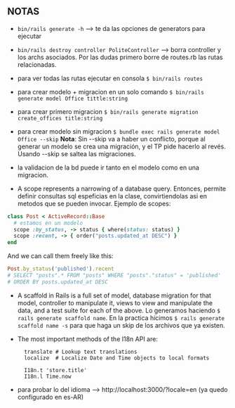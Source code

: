## NOTAS

 * `bin/rails generate -h` --> te da las opciones de generators para ejecutar
 
 *  `bin/rails destroy controller PoliteController` --> borra controller y los archs asociados. Por las dudas primero borre de routes.rb las rutas relacionadas.
 
 * para ver todas las rutas ejecutar en consola `$ bin/rails routes`

 * para crear modelo + migracion en un solo comando `$ bin/rails generate model Office tittle:string`

 * para crear primero migracion `$ bin/rails generate migration create_offices title:string`

 * para crear modelo sin migracion `$ bundle exec rails generate model Office --skip`
   **Nota**: Sin --skip va a haber un conflicto, porque al generar un modelo se crea una migración, y el TP pide hacerlo al revés. Usando --skip se saltea las migraciones.

* la validacion de la bd puede ir tanto en el modelo como en una migracion. 

* A scope represents a narrowing of a database query. Entonces, permite definir consultas sql espeficias en la clase, convirtiendolas asi en metodos que se pueden invocar.
Ejemplo de scopes:

```ruby
class Post < ActiveRecord::Base
  # estamos en un modelo
  scope :by_status, -> status { where(status: status) }
  scope :recent, -> { order("posts.updated_at DESC") }
end
```
And we can call them freely like this:

```ruby
Post.by_status('published').recent
# SELECT "posts".* FROM "posts" WHERE "posts"."status" = 'published' 
# ORDER BY posts.updated_at DESC
```

* A scaffold in Rails is a full set of model, database migration for that model, controller to manipulate it, views to view and manipulate the data, and a test suite for each of the above. Lo generamos haciendo `$ rails generate scaffold name`. En la practica hicimos `$ rails generate scaffold name -s` para que haga un skip de los archivos que ya existen.

* The most important methods of the I18n API are:

        translate # Lookup text translations
        localize  # Localize Date and Time objects to local formats

        I18n.t 'store.title'
        I18n.l Time.now
 
* para probar lo del idioma -->  http://localhost:3000/?locale=en (ya quedo configurado en es-AR)




